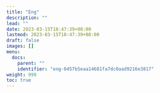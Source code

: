 ```yaml
---
title: "Eng"
description: ""
lead: ""
date: 2023-03-15T18:47:39+08:00
lastmod: 2023-03-15T18:47:39+08:00
draft: false
images: []
menu:
  docs:
    parent: ""
    identifier: "eng-0457b5eaa14681fa7dc0aad9216e3817"
weight: 999
toc: true
---
```

